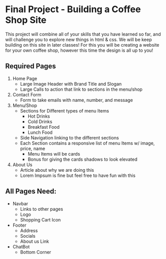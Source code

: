 # Final Project - Building a Coffee Shop Site

This project will combine all of your skills that you have learned so far, and will challenge you to explore new things in html & css.
We will be keep building on this site in later classes!
For this you will be creating a website for your own coffee shop, however this time the design is all up to you!

## Required Pages

1. Home Page
    - Large Image Header with Brand Title and Slogan
    - Large Calls to action that link to sections in the menu/shop
1. Contact Form
    - Form to take emails with name, number, and message
1. Menu/Shop
    - Sections for Different types of menu Items
        - Hot Drinks
        - Cold Drinks
        - Breakfast Food
        - Lunch Food
    - Side Navigation linking to the different sections
    - Each Section contains a responsive list of menu Items w/ image, price, name
        - Menu Items will be cards
        - Bonus for giving the cards shadows to look elevated
1. About Us
    - Article about why we are doing this
    - Lorem Impsum is fine but feel free to have fun with this

## All Pages Need:

-   Navbar
    -   Links to other pages
    -   Logo
    -   Shopping Cart Icon
-   Footer
    -   Address
    -   Socials
    -   About us Link
-   ChatBot
    -   Bottom Corner
